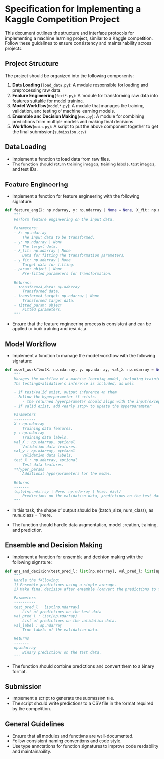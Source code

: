 # Specification for Implementing a Kaggle Competition Project

This document outlines the structure and interface protocols for implementing a machine learning project, similar to a Kaggle competition. Follow these guidelines to ensure consistency and maintainability across projects.

## Project Structure

The project should be organized into the following components:

1. **Data Loading** (`load_data.py`): A module responsible for loading and preprocessing raw data.
2. **Feature Engineering**(`feat*.py`): A module for transforming raw data into features suitable for model training.
3. **Model Workflow**(`model*.py`): A module that manages the training, validation, and testing of machine learning models.
4. **Ensemble and Decision Making**(`ens.py`): A module for combining predictions from multiple models and making final decisions.
5. **Workflow**(`main.py`): A script to put the above component together to get the final submission(`submission.csv`)

## Data Loading

- Implement a function to load data from raw files.
- The function should return training images, training labels, test images, and test IDs.

## Feature Engineering

- Implement a function for feature engineering with the following signature:

```python
def feature_eng(X: np.ndarray, y: np.ndarray | None = None, X_fit: np.ndarray | None = None, y_fit: np.ndarray | None = None, param: object | None = None) -> tuple[np.ndarray, np.ndarray | None, object]:
    """
    Perform feature engineering on the input data.

    Parameters:
    - X: np.ndarray
        The input data to be transformed.
    - y: np.ndarray | None
        The target data.
    - X_fit: np.ndarray | None
        Data for fitting the transformation parameters.
    - y_fit: np.ndarray | None
        Target data for fitting.
    - param: object | None
        Pre-fitted parameters for transformation.

    Returns:
    - transformed_data: np.ndarray
        Transformed data.
    - transformed_target: np.ndarray | None
        Transformed target data.
    - fitted_param: object
        Fitted parameters.
    """
```

- Ensure that the feature engineering process is consistent and can be applied to both training and test data.

## Model Workflow

- Implement a function to manage the model workflow with the following signature:

```python
def model_workflow(X: np.ndarray, y: np.ndarray, val_X: np.ndarray = None, val_y: np.ndarray = None, test_X: np.ndarray = None, **hyper_params; dict = {}) -> tuple[np.ndarray | None, np.ndarray | None, dict]:
    """
    Manages the workflow of a machine learning model, including training, validation.
    The testing&validation's inference is included, as well

    - If test/valid exist, output inference on them
    - Follow the hyperparameter if exists.
        - the returned hyperparameter should align with the input(except the newly generated early stop)
    - If valid exist, add <early stop> to update the hyperparameter

    Parameters
    ----------
    X : np.ndarray
        Training data features.
    y : np.ndarray
        Training data labels.
    val_X : np.ndarray, optional
        Validation data features.
    val_y : np.ndarray, optional
        Validation data labels.
    test_X : np.ndarray, optional
        Test data features.
    **hyper_params
        Additional hyperparameters for the model.

    Returns
    -------
    tuple[np.ndarray | None, np.ndarray | None, dict]
        Predictions on the validation data, predictions on the test data
    """
```
- In this task, the shape of output should be (batch_size, num_class), as num_class = 1 here.

- The function should handle data augmentation, model creation, training, and prediction.

## Ensemble and Decision Making

- Implement a function for ensemble and decision making with the following signature:

```python
def ens_and_decision(test_pred_l: list[np.ndarray], val_pred_l: list[np.ndarray], val_label: np.ndarray) -> np.ndarray:
    """
    Handle the following:
    1) Ensemble predictions using a simple average.
    2) Make final decision after ensemble (convert the predictions to final binary form).

    Parameters
    ----------
    test_pred_l : list[np.ndarray]
        List of predictions on the test data.
    val_pred_l : list[np.ndarray]
        List of predictions on the validation data.
    val_label : np.ndarray
        True labels of the validation data.

    Returns
    -------
    np.ndarray
        Binary predictions on the test data.
    """
```

- The function should combine predictions and convert them to a binary format.

## Submission

- Implement a script to generate the submission file.
- The script should write predictions to a CSV file in the format required by the competition.

## General Guidelines

- Ensure that all modules and functions are well-documented.
- Follow consistent naming conventions and code style.
- Use type annotations for function signatures to improve code readability and maintainability.
